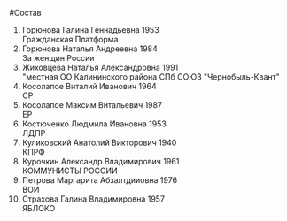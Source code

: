 #Состав
1. Горюнова Галина Геннадьевна 1953   
    Гражданская Платформа
2. Горюнова Наталья Андреевна 1984   
    За женщин России
3. Жиховцева Наталья Александровна 1991   
    "местная ОО Калининского района СПб СОЮЗ "Чернобыль-Квант"
4. Косолапое Виталий Иванович 1964   
    СР
5. Косолапое Максим Витальевич 1987   
    ЕР
6. Костюченко Людмила Ивановна 1953   
    ЛДПР
7. Куликовский Анатолий Викторович 1940   
    КПРФ
8. Курочкин Александр Владимирович 1961   
    КОММУНИСТЫ РОССИИ
9. Петрова Маргарита Абзалтдииовна 1976   
    ВОИ
10. Страхова Галина Владимировна 1957   
    ЯБЛОКО
